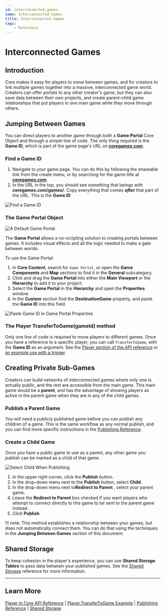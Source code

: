 ```yaml
---
id: interconnected_games
name: Interconnected Games
title: Interconnected Games
tags:
    - Reference
---
```


# Interconnected Games

## Introduction

Core makes it easy for players to move between games, and for creators to link multiple games together into a massive, interconnected game world. Creators can offer portals to any other creator's game, but they can also save data between their own projects, and create parent-child game relationships that put players in one main game while they move through others.

## Jumping Between Games

You can direct players to another game through both a **Game Portal** Core Object and through a simple line of code. The only thing required is the **Game ID**, which is part of the game page's URL on [**coregames.com**](https://www.coregames.com/).

### Find a Game ID

1. Navigate to your game page. You can do this by following the shareable link from the create menu, or by searching for the game title at [**coregames.com**](https://www.coregames.com/).
2. In the URL in the top, you should see something that beings with **coregames.com/games/**. Copy everything that comes ***after*** that part of the URL. This is the **Game ID**

![Find a Game ID]()

### The Game Portal Object

![A Default Game Portal]()

The **Game Portal** allows a no-scripting solution to creating portals between games. It includes visual effects and all the logic needed to make a gate between worlds.

To use the Game Portal:

1. In **Core Content**, search for ``Game Portal``, or open the **Game Components** and **Map** sections to find it in the **General** subcategory.
2. Click and drag the **Game Portal** into either the **Main Viewport** or the **Hierarchy** to add it to your project.
3. Select the **Game Portal** in the **Hierarchy** and open the **Properties** window.
4. In the **Custom** section find the **DestinationGame** property, and paste the **Game ID** into this field.

![Paste Game ID in Game Portal Properties]()

### The Player TransferToGame(gameId) method

Only one line of code is required to move players to different games. Once you have a reference to a specific player, you can call ``TransferToGame``, with the **Game ID** as an argument. See the [Player section of the API reference](https://docs.coregames.com/core_api/#player) or [an example use with a trigger](https://docs.coregames.com/api/examples/#playertransfertogame).

## Creating Private Sub-Games

Creators can build networks of interconnected games where only one is actually public, and the rest are accessible from the main game. This main game would be a **parent**, and has the advantage of showing players as active in the parent game when they are in any of the child games. 

### Publish a Parent Game

You will need a publicly published game before you can publish any children of a game. This is the same workflow as any normal publish, and you can find more specific instructions in the [Publishing Reference](../getting_started/publishing.md).

### Create a Child Game

Once you have a public game to use as a parent, any other game you publish can be marked as a child of that game.

![Select Child When Publishing]()

1. In the upper right corner, click the **Publish** button.
2. In the drop-down menu next to the **Publish** button, select **Child**.
3. In the drop-down menu next to**Redirect to Parent** , select your parent game.
4. Leave the **Redirect to Parent** box checked if you want players who attempt to connect directly to this game to be sent to the parent game instead.
5. Click **Publish**.

!!! note:
    This method establishes a relationship between your games, but does not automatically connect them. You can do that using the techniques in the **Jumping Between Games** section of this document.

## Shared Storage

To keep cohesion in the player's experience, you can use **Shared Storage Tables** to pass data between your published games. See the [Shared Storage](shared_storage.md) reference for more information.

---

## Learn More

[Player in Core API Reference](https://docs.coregames.com/core_api/#player) | [Player.TransferToGame Example](https://docs.coregames.com/api/examples/#playertransfertogame) | [Publishing Reference](../getting_started/publishing.md) | [Shared Storage](shared_storage.md)